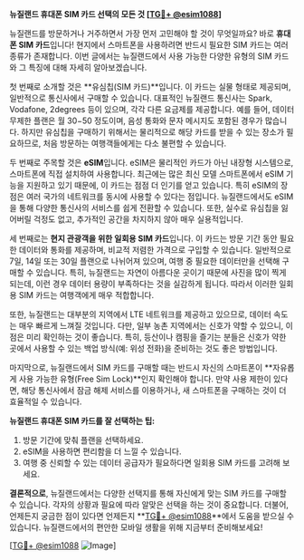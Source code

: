 **뉴질랜드 휴대폰 SIM 카드 선택의 모든 것 [[TG💪+ @esim1088](https://t.me/s/esim1088)]**

뉴질랜드를 방문하거나 거주하면서 가장 먼저 고민해야 할 것이 무엇일까요? 바로 **휴대폰 SIM 카드**입니다! 현지에서 스마트폰을 사용하려면 반드시 필요한 SIM 카드는 여러 종류가 존재합니다. 이번 글에서는 뉴질랜드에서 사용 가능한 다양한 유형의 SIM 카드와 그 특징에 대해 자세히 알아보겠습니다.

첫 번째로 소개할 것은 **유심칩(SIM 카드)**입니다. 이 카드는 실물 형태로 제공되며, 일반적으로 통신사에서 구매할 수 있습니다. 대표적인 뉴질랜드 통신사는 Spark, Vodafone, 2degrees 등이 있으며, 각각 다른 요금제를 제공합니다. 예를 들어, 데이터 무제한 플랜은 월 $30-$50 정도이며, 음성 통화와 문자 메시지도 포함된 경우가 많습니다. 하지만 유심칩을 구매하기 위해서는 물리적으로 해당 카드를 받을 수 있는 장소가 필요하므로, 처음 방문하는 여행객들에게는 다소 불편할 수 있습니다.

두 번째로 주목할 것은 **eSIM**입니다. eSIM은 물리적인 카드가 아닌 내장형 시스템으로, 스마트폰에 직접 설치하여 사용합니다. 최근에는 많은 최신 모델 스마트폰에서 eSIM 기능을 지원하고 있기 때문에, 이 카드는 점점 더 인기를 얻고 있습니다. 특히 eSIM의 장점은 여러 국가의 네트워크를 동시에 사용할 수 있다는 점입니다. 뉴질랜드에서도 eSIM을 통해 다양한 통신사의 서비스를 쉽게 전환할 수 있습니다. 또한, 실수로 유심칩을 잃어버릴 걱정도 없고, 추가적인 공간을 차지하지 않아 매우 실용적입니다.

세 번째로는 **현지 관광객을 위한 일회용 SIM 카드**입니다. 이 카드는 방문 기간 동안 필요한 데이터와 통화를 제공하며, 비교적 저렴한 가격으로 구입할 수 있습니다. 일반적으로 7일, 14일 또는 30일 플랜으로 나뉘어져 있으며, 여행 중 필요한 데이터만을 선택해 구매할 수 있습니다. 특히, 뉴질랜드는 자연이 아름다운 곳이기 때문에 사진을 많이 찍게 되는데, 이런 경우 데이터 용량이 부족하다는 것을 실감하게 됩니다. 따라서 이러한 일회용 SIM 카드는 여행객에게 매우 적합합니다.

또한, 뉴질랜드는 대부분의 지역에서 LTE 네트워크를 제공하고 있으므로, 데이터 속도는 매우 빠르게 느껴질 것입니다. 다만, 일부 농촌 지역에서는 신호가 약할 수 있으니, 이 점은 미리 확인하는 것이 좋습니다. 특히, 등산이나 캠핑을 즐기는 분들은 신호가 약한 곳에서 사용할 수 있는 백업 방식(예: 위성 전화)을 준비하는 것도 좋은 방법입니다.

마지막으로, 뉴질랜드에서 SIM 카드를 구매할 때는 반드시 자신의 스마트폰이 **자유롭게 사용 가능한 유형(Free Sim Lock)**인지 확인해야 합니다. 만약 사용 제한이 있다면, 해당 통신사에서 잠금 해제 서비스를 이용하거나, 새 스마트폰을 구매하는 것이 더 효율적일 수 있습니다.

**뉴질랜드 휴대폰 SIM 카드를 잘 선택하는 팁:**  
1. 방문 기간에 맞춰 플랜을 선택하세요.  
2. eSIM을 사용하면 편리함을 더 느낄 수 있습니다.  
3. 여행 중 신뢰할 수 있는 데이터 공급자가 필요하다면 일회용 SIM 카드를 고려해 보세요.  

**결론적으로**, 뉴질랜드에서는 다양한 선택지를 통해 자신에게 맞는 SIM 카드를 구매할 수 있습니다. 각자의 상황과 필요에 따라 알맞은 선택을 하는 것이 중요합니다. 더불어, 언제든지 궁금한 점이 있다면 언제든지 **[TG💪+ @esim1088](https://t.me/s/esim1088)**에서 도움을 받으실 수 있습니다. 뉴질랜드에서의 편안한 모바일 생활을 위해 지금부터 준비해보세요!

[[TG💪+ @esim1088](https://t.me/s/esim1088) ![Image](https://i.postimg.cc/Y0z9fWf4/image.png)]